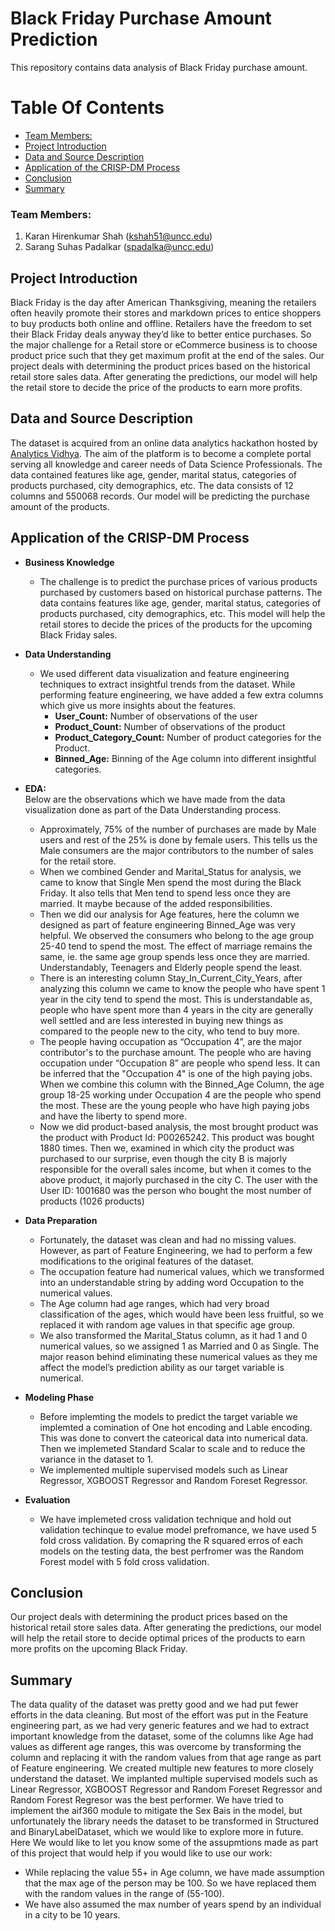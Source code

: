 # Black Friday Purchase Amount Prediction

This repository contains data analysis of Black Friday purchase amount.

# Table Of Contents
  - [Team Members:](#team-members)
  - [Project Introduction](#project-introduction)
  - [Data and Source Description](#data-and-source-description)
  - [Application of the CRISP-DM Process](#application-of-the-crisp-dm-process)
    <!-- - [Domain Knowledge](#domain-knowledge)
    - [Data Understanding and EDA](#data-understanding-and-eda)
    - [Data Preparation](#data-preparation)
    - [Machine Learning](#machine-learning)
    - [Evaluation](#evaluation)
    - [Conclusion](#conclusion) -->
  - [Conclusion](#conclusion) 
  - [Summary](#summary)

### Team Members:
  1. Karan Hirenkumar Shah (kshah51@uncc.edu)
  2. Sarang Suhas Padalkar (spadalka@uncc.edu)

## Project Introduction
Black Friday is the day after American Thanksgiving, meaning the retailers often heavily promote their stores and markdown prices to entice shoppers to buy products both online and offline. Retailers have the freedom to set their Black Friday deals anyway they’d like to better entice purchases. So the major challenge for a Retail store or eCommerce business is to choose product price such that they get maximum profit at the end of the sales. Our project deals with determining the product prices based on the historical retail store sales data. After generating the predictions, our model will help the retail store to decide the price of the products to earn more profits.

## Data and Source Description
The dataset is acquired from an online data analytics hackathon hosted by [Analytics Vidhya](https://datahack.analyticsvidhya.com/contest/black-friday/). The aim of the platform is to become a complete portal serving all knowledge and career needs of Data Science Professionals. The data contained features like age, gender, marital status, categories of products purchased, city demographics, etc. The data consists of 12 columns and 550068 records. Our model will be predicting the purchase amount of the products.

## Application of the CRISP-DM Process

* **Business Knowledge**
  * The challenge is to predict the purchase prices of various products purchased by customers based on historical purchase patterns. The data contains features like age, gender, marital status, categories of products purchased, city demographics, etc. This model will help the retail stores to decide the prices of the products for the upcoming Black Friday sales.

* **Data Understanding**  
  * We used different data visualization and feature engineering techniques to extract insightful trends from the dataset. While performing feature engineering, we have added a few extra columns which give us more insights about the features.
    * **User_Count:** Number of observations of the user 
    * **Product_Count:** Number of observations of the product
    * **Product_Category_Count:** Number of product categories for the Product.
    * **Binned_Age:** Binning of the Age column into different insightful categories.
* **EDA:**   
Below are the observations which we have made from the data visualization done as part of the Data Understanding process.
  * Approximately, 75% of the number of purchases are made by Male users and rest of the 25% is done by female users. This tells us the Male consumers are the major contributors to the number of sales for the retail store.
  * When we combined Gender and Marital_Status for analysis, we came to know that Single Men spend the most during the Black Friday. It also tells that Men tend to spend less once they are married. It maybe because of the added responsibilities.
  * Then we did our analysis for Age features, here the column we designed as part of feature engineering Binned_Age was very helpful. We observed the consumers who belong to the age group 25-40 tend to spend the most. The effect of marriage remains the same, ie. the same age group spends less once they are married. Understandably, Teenagers and Elderly people spend the least.
  * There is an interesting column Stay_In_Current_City_Years, after analyzing this column we came to know the people who have spent 1 year in the city tend to spend the most. This is understandable as, people who have spent more than 4 years in the city are generally well settled and are less interested in buying new things as compared to the people new to the city, who tend to buy more.
  * The people having occupation as “Occupation 4”, are the major contributor's to the purchase amount. The people who are having occupation under “Occupation 8” are people who spend less. It can be inferred that the "Occupation 4" is one of the high paying jobs. When we combine this column with the Binned_Age Column, the age group 18-25 working under Occupation 4 are the people who spend the most. These are the young people who have high paying jobs and have the liberty to spend more.
  * Now we did product-based analysis, the most brought product was the product with Product Id: P00265242. This product was bought 1880 times. Then we, examined in which city the product was purchased to our surprise, even though the city B is majorly responsible for the overall sales income, but when it comes to the above product, it majorly purchased in the city C. The user with the User ID: 1001680 was the person who bought the most number of products (1026 products)

* **Data Preparation**
  * Fortunately, the dataset was clean and had no missing values. However, as part of Feature Engineering, we had to perform a few modifications to the original features of the dataset. 
  * The occupation feature had numerical values, which we transformed into an understandable string by adding word Occupation to the numerical values.
  * The Age column had age ranges, which had very broad classification of the ages, which would have been less fruitful, so we replaced it with random age values in that specific age group. 
  * We also transformed the Marital_Status column, as it had 1 and 0 numerical values, so we assigned 1 as Married and 0 as Single. The major reason behind eliminating these numerical values as they me affect the model’s prediction ability as our target variable is numerical.

* **Modeling Phase**
  * Before implemting the models to predict the target variable we implemted a comination of One hot encoding and Lable encoding. This was done to convert the cateorical data into numerical data. Then we implemeted Standard Scalar to scale and to reduce the variance in the dataset to 1.
  * We implemented multiple supervised models such as Linear Regressor, XGBOOST Regressor and Random Foreset Regressor.

* **Evaluation**
  * We have implemeted cross validation technique and hold out validation techinque to evalue model prefromance, we have used 5 fold cross validation. By comapring the R squared erros of each models on the testing data, the best perfromer was the Random Forest model with 5 fold cross validation.

## Conclusion
  Our project deals with determining the product prices based on the historical retail store sales data. After generating the predictions, our model will help the retail store to decide optimal prices of the products to earn more profits on the upcoming Black Friday.
## Summary
 The data quality of the dataset was pretty good and we had put fewer efforts in the data cleaning. But most of the effort was put in the Feature engineering part, as we had very generic features and we had to extract important knowledge from the dataset, some of the columns like Age had values as different age ranges, this was overcome by transforming the column and replacing it with the random values from that age range as part of Feature engineering. We created multiple new features to more closely understand the dataset. We implanted multiple supervised models such as Linear Regressor, XGBOOST Regressor and Random Foreset Regressor and Random Forest Regresor was the best performer. We have tried to implement the aif360 module to mitigate the Sex Bais in the model, but unfortunately the library needs the dataset to be transformed in Structured and BinaryLabelDataset, which we would like to explore more in future.
 Here We would like to let you know some of the assupmtions made as part of this project that would help if you would like to use our work:  
* While replacing the value 55+ in Age column, we have made assumption that the max age of the person may be 100. So we have replaced them with the random values in the range of (55-100).  
* We have also assumed the max number of years spend by an individual in a city to be 10 years.
